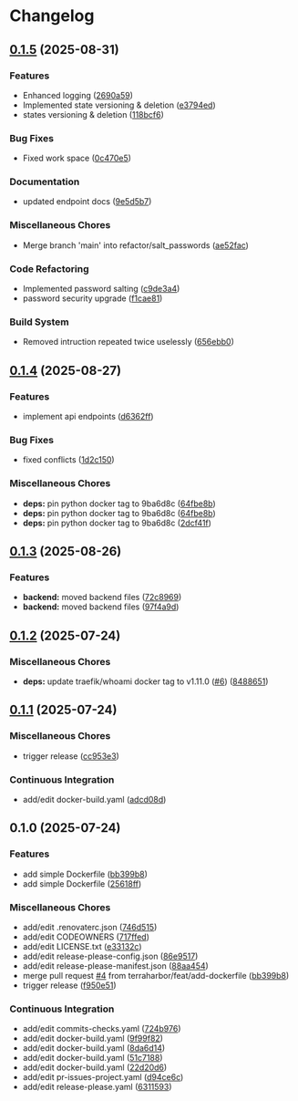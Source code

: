 # Changelog

## [0.1.5](https://github.com/terraharbor/backend/compare/v0.1.4...v0.1.5) (2025-08-31)


### Features

* Enhanced logging ([2690a59](https://github.com/terraharbor/backend/commit/2690a599a37181a780b3aceabe447a5f05ee85fb))
* Implemented state versioning & deletion ([e3794ed](https://github.com/terraharbor/backend/commit/e3794edff3f80fb50e883e2d0218b10e5164e32b))
* states versioning & deletion ([118bcf6](https://github.com/terraharbor/backend/commit/118bcf6876b04ce1ff803e977de4b57201c7adba))


### Bug Fixes

* Fixed work space ([0c470e5](https://github.com/terraharbor/backend/commit/0c470e5bfa433a0716030452bce61e79262f60e1))


### Documentation

* updated endpoint docs ([9e5d5b7](https://github.com/terraharbor/backend/commit/9e5d5b74a2701ae3fd32ece2f9fe56eedcd298ba))


### Miscellaneous Chores

* Merge branch 'main' into refactor/salt_passwords ([ae52fac](https://github.com/terraharbor/backend/commit/ae52fac4dc3b25454d3de805d125eeab7d8c2a21))


### Code Refactoring

* Implemented password salting ([c9de3a4](https://github.com/terraharbor/backend/commit/c9de3a484a6c43f1cac81cb80eea728de59f52f9))
* password security upgrade ([f1cae81](https://github.com/terraharbor/backend/commit/f1cae818589956c9def704ca5ef726a486a6905a))


### Build System

* Removed intruction repeated twice uselessly ([656ebb0](https://github.com/terraharbor/backend/commit/656ebb01f9197271fdd52604be8530da5f4cde10))

## [0.1.4](https://github.com/terraharbor/backend/compare/v0.1.3...v0.1.4) (2025-08-27)


### Features

* implement api endpoints ([d6362ff](https://github.com/terraharbor/backend/commit/d6362ff41f8dae43a4de895c16c3657ef5f195ad))


### Bug Fixes

* fixed conflicts ([1d2c150](https://github.com/terraharbor/backend/commit/1d2c1507be5acd07568df344c5a81279f3e50a4d))


### Miscellaneous Chores

* **deps:** pin python docker tag to 9ba6d8c ([64fbe8b](https://github.com/terraharbor/backend/commit/64fbe8bf5826ec3ff0c467603c4d3bb9fa4104f5))
* **deps:** pin python docker tag to 9ba6d8c ([64fbe8b](https://github.com/terraharbor/backend/commit/64fbe8bf5826ec3ff0c467603c4d3bb9fa4104f5))
* **deps:** pin python docker tag to 9ba6d8c ([2dcf41f](https://github.com/terraharbor/backend/commit/2dcf41f22b57b542401c3275f88baaa085faf575))

## [0.1.3](https://github.com/terraharbor/backend/compare/v0.1.2...v0.1.3) (2025-08-26)


### Features

* **backend:** moved backend files ([72c8969](https://github.com/terraharbor/backend/commit/72c8969e5670927454f94543ec1f8bc080cb18d3))
* **backend:** moved backend files ([97f4a9d](https://github.com/terraharbor/backend/commit/97f4a9db2cfdd01a825827f3dfc12072d1c81bee))

## [0.1.2](https://github.com/terraharbor/backend/compare/v0.1.1...v0.1.2) (2025-07-24)


### Miscellaneous Chores

* **deps:** update traefik/whoami docker tag to v1.11.0 ([#6](https://github.com/terraharbor/backend/issues/6)) ([8488651](https://github.com/terraharbor/backend/commit/84886513e06e891fec20b7f0db191da828970343))

## [0.1.1](https://github.com/terraharbor/backend/compare/v0.1.0...v0.1.1) (2025-07-24)


### Miscellaneous Chores

* trigger release ([cc953e3](https://github.com/terraharbor/backend/commit/cc953e36d93dc91f88a0c252591e3b82625252af))


### Continuous Integration

* add/edit docker-build.yaml ([adcd08d](https://github.com/terraharbor/backend/commit/adcd08da695846ff1d911d0b48a5dd224ef59f6d))

## 0.1.0 (2025-07-24)


### Features

* add simple Dockerfile ([bb399b8](https://github.com/terraharbor/backend/commit/bb399b8af1ead9999eed95f42dd92ad2e2d2d7a4))
* add simple Dockerfile ([25618ff](https://github.com/terraharbor/backend/commit/25618ff64cd64bd14ad5d235f363bf1334b129d3))


### Miscellaneous Chores

* add/edit .renovaterc.json ([746d515](https://github.com/terraharbor/backend/commit/746d5154ecc602c6bef8c7f2a26c4596d81fad20))
* add/edit CODEOWNERS ([717ffed](https://github.com/terraharbor/backend/commit/717ffed2e4b4f85270fd7ea17cd0570d6f1c711d))
* add/edit LICENSE.txt ([e33132c](https://github.com/terraharbor/backend/commit/e33132c50159b7ce61b5fa089c883a6847e1589d))
* add/edit release-please-config.json ([86e9517](https://github.com/terraharbor/backend/commit/86e95177c3e10b628f9cc149bf4519125f41dd4a))
* add/edit release-please-manifest.json ([88aa454](https://github.com/terraharbor/backend/commit/88aa454e6900427c58fa2661a19b8c9972ffba4d))
* merge pull request [#4](https://github.com/terraharbor/backend/issues/4) from terraharbor/feat/add-dockerfile ([bb399b8](https://github.com/terraharbor/backend/commit/bb399b8af1ead9999eed95f42dd92ad2e2d2d7a4))
* trigger release ([f950e51](https://github.com/terraharbor/backend/commit/f950e51c4eed989d1be5bf1e31b471abd8025c77))


### Continuous Integration

* add/edit commits-checks.yaml ([724b976](https://github.com/terraharbor/backend/commit/724b97680cc38fc96760231de3873f222ce64396))
* add/edit docker-build.yaml ([9f99f82](https://github.com/terraharbor/backend/commit/9f99f8207316169dc5cb3b9eee888fa498f05791))
* add/edit docker-build.yaml ([8da6d14](https://github.com/terraharbor/backend/commit/8da6d14bf0a146e6dbed92349e9fc9bc1d8201e8))
* add/edit docker-build.yaml ([51c7188](https://github.com/terraharbor/backend/commit/51c718866b7b9416ca22dec563bc426d94d849ce))
* add/edit docker-build.yaml ([22d20d6](https://github.com/terraharbor/backend/commit/22d20d63f5f386b265b50b9bd30b16160cc302f9))
* add/edit pr-issues-project.yaml ([d94ce6c](https://github.com/terraharbor/backend/commit/d94ce6ca7dce0cf9cb99e7a58feff00a10f0e0d0))
* add/edit release-please.yaml ([6311593](https://github.com/terraharbor/backend/commit/63115932abb3186919ce8c93129eae286b0589db))
